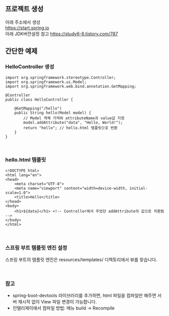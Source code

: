 ## 프로젝트 생성
아래 주소에서 생성<br>
<https://start.spring.io> <br>
아래 JDK버전설정 참고
<https://study6-6.tistory.com/787>
<br>

## 간단한 예제
### HelloController 생성

```
import org.springframework.stereotype.Controller;
import org.springframework.ui.Model;
import org.springframework.web.bind.annotation.GetMapping;

@Controller
public class HelloController {

    @GetMapping("/hello")
    public String hello(Model model) {
        // Model 객체 가져와 attributeName과 value값 지정
        model.addAttribute("data", "Hello, World!");
        return "hello"; // hello.html 템플릿으로 반환
    }
}
```
<br>

### hello.html 템플릿
```
<!DOCTYPE html>
<html lang="en">
<head>
    <meta charset="UTF-8">
    <meta name="viewport" content="width=device-width, initial-scale=1.0">
    <title>Hello</title>
</head>
<body>
    <h1>${data}</h1> <!-- Controller에서 주었던 addAttribute의 값으로 치환됨 -->
</body>
</html>
```
<br>

### 스프링 부트 템플릿 엔진 설정
스프링 부트의 템플릿 엔진은 resources/templates/ 디렉토리에서 뷰를 찾습니다.

<br>

### 참고
* spring-boot-devtools 라이브러리를 추가하면, html 파일을 컴파일만 해주면 서버 재시작 없이 View 파일 변경이 가능합니다.
* 인텔리제이에서 컴파일 방법: 메뉴 build -> Recompile
